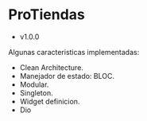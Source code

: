 # ProTiendas
- v1.0.0

Algunas caracteristicas implementadas:

- Clean Architecture.
- Manejador de estado: BLOC.
- Modular.
- Singleton.
- Widget definicion.
- Dio
